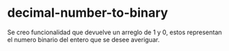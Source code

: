 # decimal-number-to-binary
Se creo funcionalidad que devuelve un arreglo de 1 y 0, estos representan el numero binario del entero que se desee averiguar.
